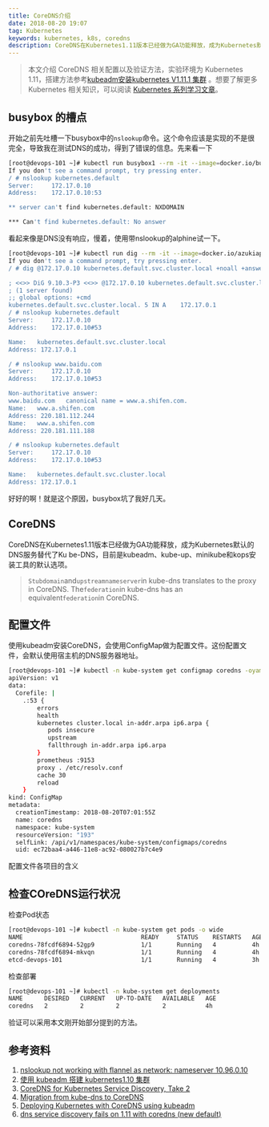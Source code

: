 ```yaml
---
title: CoreDNS介绍
date: 2018-08-20 19:07
tag: Kubernetes
keywords: kubernetes, k8s, coredns
description: CoreDNS在Kubernetes1.11版本已经做为GA功能释放，成为Kubernetes默认的DNS服务替代了Ku be-DNS，目前是kubeadm、kube-up、minikube和kops安装工具的默认选项。
---
```


> 本文介绍 CoreDNS 相关配置以及验证方法，实验环境为 Kubernetes 1.11，搭建方法参考[kubeadm安装kubernetes V1.11.1 集群](https://www.edulinks.cn/2018/07/24/20180724-kubeadm-install-kubernetes/) 。想要了解更多 Kubernetes 相关知识，可以阅读 [Kubernetes 系列学习文章](http://edulinks.cn/2020/10/16/20201016-kubernetes-articles/)。


## busybox 的槽点
开始之前先吐槽一下busybox中的```nslookup```命令。这个命令应该是实现的不是很完全，导致我在测试DNS的成功，得到了错误的信息。先来看一下
```bash
[root@devops-101 ~]# kubectl run busybox1 --rm -it --image=docker.io/busybox /bin/sh
If you don't see a command prompt, try pressing enter.
/ # nslookup kubernetes.default
Server:		172.17.0.10
Address:	172.17.0.10:53

** server can't find kubernetes.default: NXDOMAIN

*** Can't find kubernetes.default: No answer
```
看起来像是DNS没有响应，慢着，使用带nslookup的alphine试一下。
```bash
[root@devops-101 ~]# kubectl run dig --rm -it --image=docker.io/azukiapp/dig /bin/sh
If you don't see a command prompt, try pressing enter.
/ # dig @172.17.0.10 kubernetes.default.svc.cluster.local +noall +answer

; <<>> DiG 9.10.3-P3 <<>> @172.17.0.10 kubernetes.default.svc.cluster.local +noall +answer
; (1 server found)
;; global options: +cmd
kubernetes.default.svc.cluster.local. 5	IN A	172.17.0.1
/ # nslookup kubernetes.default
Server:		172.17.0.10
Address:	172.17.0.10#53

Name:	kubernetes.default.svc.cluster.local
Address: 172.17.0.1

/ # nslookup www.baidu.com
Server:		172.17.0.10
Address:	172.17.0.10#53

Non-authoritative answer:
www.baidu.com	canonical name = www.a.shifen.com.
Name:	www.a.shifen.com
Address: 220.181.112.244
Name:	www.a.shifen.com
Address: 220.181.111.188

/ # nslookup kubernetes.default
Server:		172.17.0.10
Address:	172.17.0.10#53

Name:	kubernetes.default.svc.cluster.local
Address: 172.17.0.1
```
好好的啊！就是这个原因，busybox坑了我好几天。

## CoreDNS
CoreDNS在Kubernetes1.11版本已经做为GA功能释放，成为Kubernetes默认的DNS服务替代了Ku be-DNS，目前是kubeadm、kube-up、minikube和kops安装工具的默认选项。
> ```Stubdomain```and```upstreamnameserver```in kube-dns translates to the proxy in CoreDNS. The```federation```in kube-dns has an equivalent```federation```in CoreDNS.


## 配置文件
使用kubeadm安装CoreDNS，会使用ConfigMap做为配置文件。这份配置文件，会默认使用宿主机的DNS服务器地址。
```bash
[root@devops-101 ~]# kubectl -n kube-system get configmap coredns -oyaml
apiVersion: v1
data:
  Corefile: |
    .:53 {
        errors
        health
        kubernetes cluster.local in-addr.arpa ip6.arpa {
           pods insecure
           upstream
           fallthrough in-addr.arpa ip6.arpa
        }
        prometheus :9153
        proxy . /etc/resolv.conf
        cache 30
        reload
    }
kind: ConfigMap
metadata:
  creationTimestamp: 2018-08-20T07:01:55Z
  name: coredns
  namespace: kube-system
  resourceVersion: "193"
  selfLink: /api/v1/namespaces/kube-system/configmaps/coredns
  uid: ec72baa4-a446-11e8-ac92-080027b7c4e9
```
配置文件各项目的含义


## 检查COreDNS运行状况
检查Pod状态
```bash
[root@devops-101 ~]# kubectl -n kube-system get pods -o wide
NAME                                 READY     STATUS    RESTARTS   AGE       IP              NODE
coredns-78fcdf6894-52gp9             1/1       Running   4          4h        172.16.0.11     devops-101
coredns-78fcdf6894-mkvqn             1/1       Running   4          4h        172.16.0.10     devops-101
etcd-devops-101                      1/1       Running   4          3h        192.168.0.101   devops-101
```
检查部署
```bash
[root@devops-101 ~]# kubectl -n kube-system get deployments
NAME      DESIRED   CURRENT   UP-TO-DATE   AVAILABLE   AGE
coredns   2         2         2            2           4h
```
验证可以采用本文刚开始部分提到的方法。

## 参考资料

1. [nslookup not working with flannel as network: nameserver 10.96.0.10](https://github.com/kubernetes/kubernetes/issues/44833)
2. [使用 kubeadm 搭建 kubernetes1.10 集群](https://www.cnblogs.com/cp-miao/p/8891200.html)
3. [CoreDNS for Kubernetes Service Discovery, Take 2](https://coredns.io/2017/03/01/coredns-for-kubernetes-service-discovery-take-2/)
4. [Migration from kube-dns to CoreDNS](https://coredns.io/2018/05/21/migration-from-kube-dns-to-coredns/)
5. [Deploying Kubernetes with CoreDNS using kubeadm](https://coredns.io/2018/01/29/deploying-kubernetes-with-coredns-using-kubeadm/)
6. [dns service discovery fails on 1.11 with coredns (new default)](https://github.com/kubernetes/kubernetes/issues/66629)












